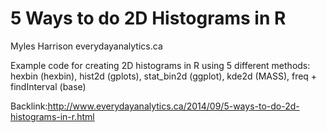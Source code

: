 5 Ways to do 2D Histograms in R
====================
Myles Harrison
everydayanalytics.ca

Example code for creating 2D histograms in R using 5 different methods:
hexbin (hexbin), hist2d (gplots), stat_bin2d (ggplot), kde2d (MASS), freq + findInterval (base)

Backlink:http://www.everydayanalytics.ca/2014/09/5-ways-to-do-2d-histograms-in-r.html
